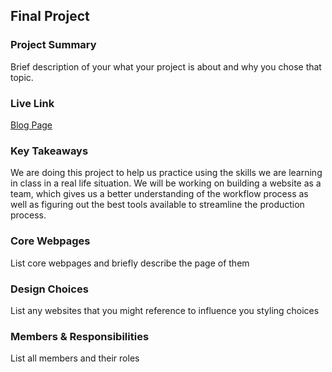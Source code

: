 ## Final Project

### Project Summary

Brief description of your what your project is about and why you chose that topic.

### Live Link

[Blog Page](https://{username}.github.io/{reponame}/homework-2)  

### Key Takeaways

We are doing this project to help us practice using the skills we are learning in class in a real life situation. We will be working on building a website as a team, which gives us a better understanding of the workflow process as well as figuring out the best tools available to streamline the production process.

### Core Webpages

List core webpages and briefly describe the page of them

### Design Choices 

List any websites that you might reference to influence you styling choices

### Members & Responsibilities

List all members and their roles
